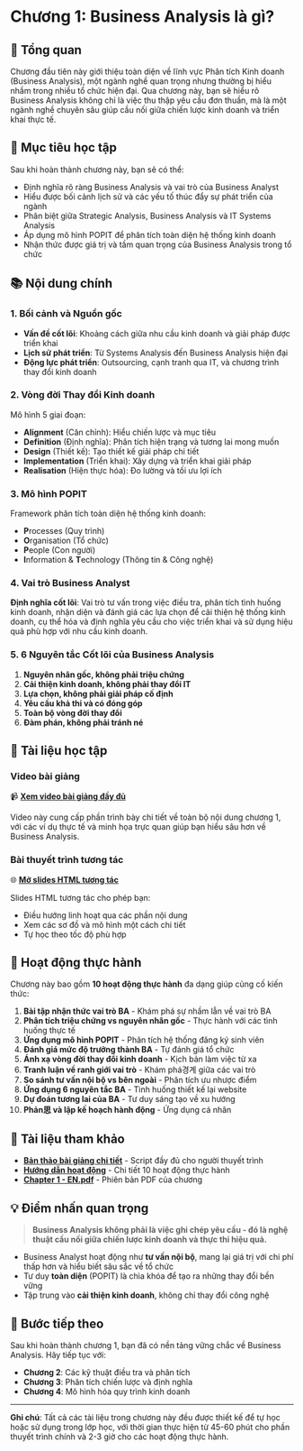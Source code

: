 # Chương 1: Business Analysis là gì?

## 📖 Tổng quan

Chương đầu tiên này giới thiệu toàn diện về lĩnh vực Phân tích Kinh doanh (Business Analysis), một ngành nghề quan trọng nhưng thường bị hiểu nhầm trong nhiều tổ chức hiện đại. Qua chương này, bạn sẽ hiểu rõ Business Analysis không chỉ là việc thu thập yêu cầu đơn thuần, mà là một ngành nghề chuyên sâu giúp cầu nối giữa chiến lược kinh doanh và triển khai thực tế.

## 🎯 Mục tiêu học tập

Sau khi hoàn thành chương này, bạn sẽ có thể:

- Định nghĩa rõ ràng Business Analysis và vai trò của Business Analyst
- Hiểu được bối cảnh lịch sử và các yếu tố thúc đẩy sự phát triển của ngành
- Phân biệt giữa Strategic Analysis, Business Analysis và IT Systems Analysis
- Áp dụng mô hình POPIT để phân tích toàn diện hệ thống kinh doanh
- Nhận thức được giá trị và tầm quan trọng của Business Analysis trong tổ chức

## 📚 Nội dung chính

### 1. Bối cảnh và Nguồn gốc
- **Vấn đề cốt lõi**: Khoảng cách giữa nhu cầu kinh doanh và giải pháp được triển khai
- **Lịch sử phát triển**: Từ Systems Analysis đến Business Analysis hiện đại
- **Động lực phát triển**: Outsourcing, cạnh tranh qua IT, và chương trình thay đổi kinh doanh

### 2. Vòng đời Thay đổi Kinh doanh
Mô hình 5 giai đoạn:
- **Alignment** (Căn chỉnh): Hiểu chiến lược và mục tiêu
- **Definition** (Định nghĩa): Phân tích hiện trạng và tương lai mong muốn
- **Design** (Thiết kế): Tạo thiết kế giải pháp chi tiết
- **Implementation** (Triển khai): Xây dựng và triển khai giải pháp
- **Realisation** (Hiện thực hóa): Đo lường và tối ưu lợi ích

### 3. Mô hình POPIT
Framework phân tích toàn diện hệ thống kinh doanh:
- **P**rocesses (Quy trình)
- **O**rganisation (Tổ chức)
- **P**eople (Con người)
- **I**nformation & **T**echnology (Thông tin & Công nghệ)

### 4. Vai trò Business Analyst
**Định nghĩa cốt lõi**: Vai trò tư vấn trong việc điều tra, phân tích tình huống kinh doanh, nhận diện và đánh giá các lựa chọn để cải thiện hệ thống kinh doanh, cụ thể hóa và định nghĩa yêu cầu cho việc triển khai và sử dụng hiệu quả phù hợp với nhu cầu kinh doanh.

### 5. 6 Nguyên tắc Cốt lõi của Business Analysis
1. **Nguyên nhân gốc, không phải triệu chứng**
2. **Cải thiện kinh doanh, không phải thay đổi IT**
3. **Lựa chọn, không phải giải pháp cố định**
4. **Yêu cầu khả thi và có đóng góp**
5. **Toàn bộ vòng đời thay đổi**
6. **Đàm phán, không phải tránh né**

## 🎥 Tài liệu học tập

### Video bài giảng
📹 **[Xem video bài giảng đầy đủ](https://ictu-software-engineering.github.io/Software-Requirements-Analysis/Chapter%201/Demystifying_Business_Analysis.mp4)**

Video này cung cấp phần trình bày chi tiết về toàn bộ nội dung chương 1, với các ví dụ thực tế và minh họa trực quan giúp bạn hiểu sâu hơn về Business Analysis.

### Bài thuyết trình tương tác
🌐 **[Mở slides HTML tương tác](https://ictu-software-engineering.github.io/Software-Requirements-Analysis/Chapter%201/chapter1_slides.html)**

Slides HTML tương tác cho phép bạn:
- Điều hướng linh hoạt qua các phần nội dung
- Xem các sơ đồ và mô hình một cách chi tiết
- Tự học theo tốc độ phù hợp

## 🔨 Hoạt động thực hành

Chương này bao gồm **10 hoạt động thực hành** đa dạng giúp củng cố kiến thức:

1. **Bài tập nhận thức vai trò BA** - Khám phá sự nhầm lẫn về vai trò BA
2. **Phân tích triệu chứng vs nguyên nhân gốc** - Thực hành với các tình huống thực tế
3. **Ứng dụng mô hình POPIT** - Phân tích hệ thống đăng ký sinh viên
4. **Đánh giá mức độ trưởng thành BA** - Tự đánh giá tổ chức
5. **Ánh xạ vòng đời thay đổi kinh doanh** - Kịch bản làm việc từ xa
6. **Tranh luận về ranh giới vai trò** - Khám phá경계 giữa các vai trò
7. **So sánh tư vấn nội bộ vs bên ngoài** - Phân tích ưu nhược điểm
8. **Ứng dụng 6 nguyên tắc BA** - Tình huống thiết kế lại website
9. **Dự đoán tương lai của BA** - Tư duy sáng tạo về xu hướng
10. **Phản思 và lập kế hoạch hành động** - Ứng dụng cá nhân

## 📖 Tài liệu tham khảo

- **[Bản thảo bài giảng chi tiết](chapter1_manuscript.md)** - Script đầy đủ cho người thuyết trình
- **[Hướng dẫn hoạt động](chapter1_activities.md)** - Chi tiết 10 hoạt động thực hành
- **[Chapter 1 - EN.pdf](Chapter%201%20-EN.pdf)** - Phiên bản PDF của chương

## 💡 Điểm nhấn quan trọng

> **Business Analysis không phải là việc ghi chép yêu cầu - đó là nghệ thuật cầu nối giữa chiến lược kinh doanh và thực thi hiệu quả.**

- Business Analyst hoạt động như **tư vấn nội bộ**, mang lại giá trị với chi phí thấp hơn và hiểu biết sâu sắc về tổ chức
- Tư duy **toàn diện** (POPIT) là chìa khóa để tạo ra những thay đổi bền vững
- Tập trung vào **cải thiện kinh doanh**, không chỉ thay đổi công nghệ

## 🚀 Bước tiếp theo

Sau khi hoàn thành chương 1, bạn đã có nền tảng vững chắc về Business Analysis. Hãy tiếp tục với:
- **Chương 2**: Các kỹ thuật điều tra và phân tích
- **Chương 3**: Phân tích chiến lược và định nghĩa
- **Chương 4**: Mô hình hóa quy trình kinh doanh

---

**Ghi chú**: Tất cả các tài liệu trong chương này đều được thiết kế để tự học hoặc sử dụng trong lớp học, với thời gian thực hiện từ 45-60 phút cho phần thuyết trình chính và 2-3 giờ cho các hoạt động thực hành.
